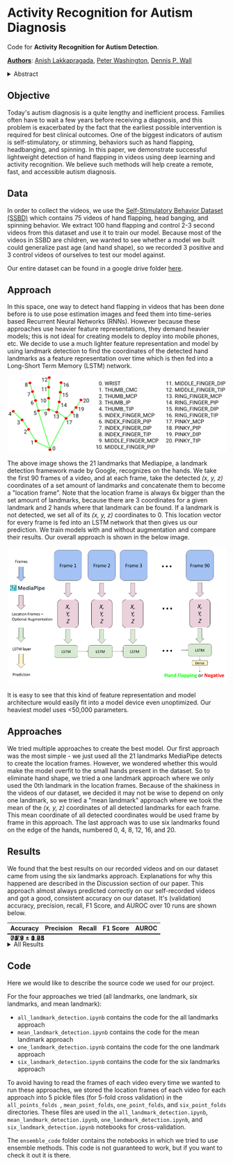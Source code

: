 # Activity Recognition for Autism Diagnosis


<p>Code for <strong>Activity Recognition for Autism Detection</strong>.</p>
<p><strong><a href="mailto:anish.lakkapragada@gmail.com,peter100@stanford.edu,dpwall@stanford.edu">Authors</a></strong>: <a href="mailto:anish.lakkapragada@gmail.com">Anish Lakkapragada</a>, <a href="mailto:peter100@stanford.edu">Peter Washington</a>, <a href="mailto:dpwall@stanford.edu">Dennis P. Wall</a></p>
<details>
   <summary>Abstract</summary>
   <p> <em> A formal autism diagnosis can be an inefficient and lengthy process. Families may wait months orlonger before receiving a diagnosis for their child. One approach to lessen delays is the use digitaltechnologies to detect the presence of behaviors indicative of autism, which in aggregate may leadto remote and automated diagnostics. One of the strongest indicators of autism is stimming, whichincludes repetitive, self-stimulatory behaviors such as hand flapping, headbanging, and spinning.Using computer vision to detect hand flapping is especially difficult due to the sparsity of publictraining data in this space and excessive shakiness and motion in such data. Our work demonstratesa novel method that may overcome these issues:  we use hand landmark detection over time as afeature representation which is then fed into a Long Short-Term Memory (LSTM) model. We achieve avalidation accuracy and F1 Score of about 72% on detecting whether videos from the Self-StimulatoryBehaviour Dataset (SSBD) contain hand flapping or not. Our best model also predicts accurately onexternal videos we recorded of ourselves outside of the dataset it was trained on. This model usesless than 26,000 parameters, providing promise for fast deployment into ubiquitous and wearabledigital settings for a remote autism diagnosis </em> </p>
</details>
<h2 id="objective">Objective</h2>
<p>Today&#39;s autism diagnosis is a quite lengthy and inefficient process. Families often have to wait a few years before receiving a diagnosis, and this problem is exacerbated by the fact that the earliest possible intervention is required for best clinical outcomes. One of the biggest indicators of autism is self-stimulatory, or stimming, behaviors such as hand flapping, headbanging, and spinning. In this paper, we demonstrate successful lightweight detection of hand flapping in videos using deep learning and activity recognition. We believe such methods will help create a remote, fast, and accessible autism diagnosis. </p>
<h2 id="data">Data</h2>
<p>In order to collect the videos, we use the <a href="https://rolandgoecke.net/research/datasets/ssbd/">Self-Stimulatory Behavior Dataset (SSBD)</a> which contains 75 videos of hand flapping, head banging, and spinning behavior. We extract 100 hand flapping and control 2-3 second videos from this dataset and use it 
   to train our model. Because most of the videos in SSBD are children, we wanted to see whether a model we built could generalize past age (and hand shape), so we recorded 3 positive and 3 control videos of ourselves to test our model against. 
</p>
<p>Our entire dataset can be found in a google drive folder <a href="https://tinyurl.com/47fya6">here</a>.</p>
<h2 id="approach">Approach</h2>
<p>In this space, one way to detect hand flapping in videos that has been done before is to use pose estimation images and feed them into time-series based 
   Recurrent Neural Networks (RNNs). However because these approaches use heavier feature representations, they demand heavier models; this is not ideal for creating models to deploy into mobile phones, etc. We decide to use a much lighter feature representation and model by using landmark detection to find the
   coordinates of the detected hand landmarks as a feature representation over time which is then fed into a Long-Short Term Memory (LSTM) network. 
</p>
<p><img src = "docs/mediapipe_landmarks.png"></p>
<p>The above image shows the 21 landmarks that Mediapipe, a landmark detection framework made by Google, recognizes on the hands. We take the first 90 frames of a video, and at each frame,  take the detected <em> (x, y, z) </em> coordinates of a set amount of landmarks and concatenate them to become a &quot;location frame&quot;. Note that the location frame is always 6x bigger than the set amount of landmarks, because there are 3 coordinates for a given landmark and 2 hands where that landmark can be found. If a landmark is not detected, we set all of its <em> (x, y, z) </em> coordinates to 0. This location vector for every frame is fed into an LSTM network that then gives us our prediction. We train models with and without augmentation and compare their results. Our overall approach is shown in the below image. </p>
<p><img src = "docs/Approach.png"></p>
<p>It is easy to see that this kind of feature representation and model architecture would easily fit into a model device even unoptimized. Our heaviest model uses &lt;50,000 parameters. </p>
<h2 id="approaches">Approaches</h2>
<p>We tried multiple approaches to create the best model. Our first approach was the most simple - we just used all the 21 landmarks MediaPipe detects to create the location frames. However, we wondered whether this would make the model overfit to the small hands present in the dataset. So to eliminate hand shape, we tried a one landmark approach where we only used the 0th landmark in the location frames. Because of the shakiness in the videos of our dataset, we decided it may not be wise to depend on only one landmark, so we tried a "mean landmark" approach where we took the mean of the <em> (x, y, z) </em> coordinates of all detected landmarks for each frame. This mean coordinate of all detected coordinates would be used frame by frame in this approach. The last approach was to use six landmarks found on the edge of the hands, numbered 0, 4, 8, 12, 16, and 20. </p>
<h2 id="results">Results</h2>
<p>We found that the best results on our recorded videos and on our dataset came from using the six landmarks approach. Explanations for why this happened are described in the Discussion section of our paper. This approach almost always predicted correctly on our self-recorded videos and got a good, consistent accuracy on our dataset. It&#39;s (validation) accuracy, precision, recall, F1 Score, and AUROC over 10 runs are shown below.</p>

<table style = "table-layout:fixed">
   <thead>
      <tr>
         <th>Accuracy</th>
         <th>Precision</th>
         <th>Recall</th>
         <th>F1 Score</th>
         <th>AUROC</th>
      </tr>
   </thead>
   <tbody>
      <tr>
         <td style = "position:absolute"><div class = "hide"> 71.9 ± 1.7</div></td>
         <td style = "position:absolute"><div class = "hide"> 70.8 ± 1.85</div></td>
         <td style = "position:absolute"><div class = "hide"> 74.5 ± 4.04</div></td>
         <td style = "position:absolute"><div class = "hide"> 71.9 ± 2.25</div></td>
         <td style = "position:absolute"><div class = "hide"> 0.77 ± 0.03</div></td>
      </tr>
   </tbody>
</table>
<details>
   <summary> All Results </summary>
   <p> If you are interested, we show the results of all the approaches we tried (trained without augmentation) below. </p>
   <table>
      <thead>
         <tr>
            <th>Approach</th>
            <th>Accuracy</th>
            <th>Precision</th>
            <th>Recall</th>
            <th>F1</th>
            <th>AUROC</th>
            <th>Videos</th>
         </tr>
      </thead>
      <tbody>
         <tr>
            <td style = "position:absolute"><div class = "hide"> All Landmarks</div></td>
            <td style = "position:absolute"><div class = "hide"> 72.4 ± 0.8</div></td>
            <td style = "position:absolute"><div class = "hide">69.7 ± 0.99</div></td>
            <td style = "position:absolute"><div class = "hide">82.9 ± 0.94</div></td>
            <td style = "position:absolute"><div class = "hide"> 75.15 ± 0.57</div></td>
            <td style = "position:absolute"><div class = "hide"> 0.75 ± 0.02</div></td>
            <td style = "position:absolute"><div class = "hide"> 🤮</div></td>
         </tr>
         <tr>
            <td style = "position:absolute"><div class = "hide">Mean Landmark</div></td>
            <td style = "position:absolute"><div class = "hide">69.8 ± 4.04</div></td>
            <td style = "position:absolute"><div class = "hide"> 69.18 ± 5.05</div></td>
            <td style = "position:absolute"><div class = "hide">69.8 ± 6.56</div></td>
            <td style = "position:absolute"><div class = "hide"> 67.86 ± 3.52</div></td>
            <td style = "position:absolute"><div class = "hide"> 0.75 ± 0.02</div></td>
            <td style = "position:absolute"><div class = "hide"> 😐</div></td>
         </tr>
         <tr>
            <span>
            <td style = "position:absolute"><div class = "hide"> One Landmark</div></td>
            <td style = "position:absolute"><div class = "hide"> 73.9 ± 2.77</div></td>
            <td style = "position:absolute"><div class = "hide"> 75.29 ± 1.72</div></td>
            <td style = "position:absolute"><div class = "hide"> 73.1 ± 5.09</div></td>
            <td style = "position:absolute"><div class = "hide"> 72.6 ± 2.30</div></td>
            <td style = "position:absolute"><div class = "hide"> 0.77 ± 0.02</div></td>
            <td style = "position:absolute"><div class = "hide"> 👍</div></td>
            </span>
         </tr>
         <tr>
            <td style = "position:absolute"><div class = "hide">Six Landmarks</div></td>
            <td style = "position:absolute"><div class = "hide"> 71.9 ± 1.7</div></td>
            <td style = "position:absolute"><div class = "hide"> 70.8 ± 1.85</div></td>
            <td style = "position:absolute"><div class = "hide"> 74.5 ± 4.04</div></td>
            <td style = "position:absolute"><div class = "hide"> 71.9 ± 2.25</div></td>
            <td style = "position:absolute"><div class = "hide"> 0.77 ± 0.03</div></td>
            <td style = "position:absolute"><div class = "hide"> 🔥</div></td>
         </tr>
      </tbody>
   </table>
</details>
<h2 id="code">Code</h2>
<p> 

Here we would like to describe the source code we used for our project. 

For the four approaches we tried (all landmarks, one landmark, six landmarks, and mean landmark):
- <code>all_landmark_detection.ipynb</code> contains the code for the all landmarks approach  
- <code>mean_landmark_detection.ipynb</code> contains the code for the mean landmark approach 
- <code>one_landmark_detection.ipynb</code> contains the code for the one landmark approach
- <code>six_landmark_detection.ipynb</code> contains the code for the six landmarks approach 

To avoid having to read the frames of each video every time we wanted to run these approaches, we stored the location frames of each video for each approach into 5 pickle files (for 5-fold cross validation) in the <code> all_points_folds </code>, 
<code>mean_point_folds</code>, <code>one_point_folds</code>, and <code>six_point_folds</code> directories. These files are used in
the <code>all_landmark_detection.ipynb</code>, <code>mean_landmark_detection.ipynb</code>, <code>one_landmark_detection.ipynb</code>, and <code>six_landmark_detection.ipynb</code> notebooks for cross-validation.

The <code>ensemble_code</code> folder contains the notebooks in which we tried to use ensemble methods. This code is not guaranteed to work, but if you want to check it out it is there. 

</p>